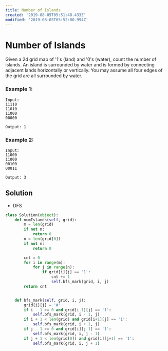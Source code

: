 ```yaml
---
title: Number of Islands
created: '2019-08-05T05:51:48.433Z'
modified: '2019-08-05T05:52:00.994Z'
---
```


# Number of Islands

Given a 2d grid map of '1's (land) and '0's (water), count the number of islands. An island is surrounded by water and is formed by connecting adjacent lands horizontally or vertically. You may assume all four edges of the grid are all surrounded by water.

### Example 1:

```
Input:
11110
11010
11000
00000

Output: 1
```

### Example 2:

```
Input:
11000
11000
00100
00011

Output: 3
```

## Solution

* DFS

```python
class Solution(object):
    def numIslands(self, grid):
        m = len(grid)
        if not m:
            return 0
        n = len(grid[0])
        if not n:
            return 0

        cnt = 0
        for i in range(m):
            for j in range(n):
                if grid[i][j] == '1':
                    cnt += 1
                    self.bfs_mark(grid, i, j)
        return cnt


    def bfs_mark(self, grid, i, j):
        grid[i][j] = '#'
        if i - 1 >= 0 and grid[i-1][j] == '1':
            self.bfs_mark(grid, i - 1, j)
        if i + 1 < len(grid) and grid[i+1][j] == '1':
            self.bfs_mark(grid, i + 1, j)
        if j - 1 >= 0 and grid[i][j-1] == '1':
            self.bfs_mark(grid, i, j - 1)
        if j + 1 < len(grid[0]) and grid[i][j+1] == '1':
            self.bfs_mark(grid, i, j + 1)


```
